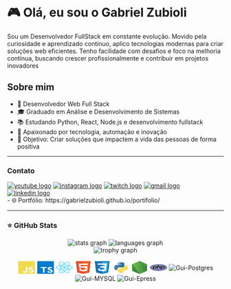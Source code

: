 

<h1 align="left">🎮 Olá, eu sou o Gabriel Zubioli</h1>

<p align="left">
Sou um Desenvolvedor FullStack em constante evolução. Movido pela curiosidade e aprendizado contínuo, aplico tecnologias modernas para criar soluções web eficientes. Tenho facilidade com desafios e foco na melhoria contínua, buscando crescer profissionalmente e contribuir em projetos inovadores<br>
</p>

<h2 align="left">Sobre mim</h2>

- 🔧 Desenvolvedor Web Full Stack
- 🎓 Graduado em Análise e Desenvolvimento de Sistemas
- 📚 Estudando Python, React, Node.js e desenvolvimento fullstack
- 💙 Apaixonado por tecnologia, automação e inovação
- 🎯 Objetivo: Criar soluções que impactem a vida das pessoas de forma positiva

---

### Contato
<div align="left">
  <a href="https://www.youtube.com/@Zubioli." target="_blank">  <img src="https://raw.githubusercontent.com/maurodesouza/profile-readme-generator/master/src/assets/icons/social/youtube/default.svg" width="52" height="40" alt="youtube logo"  /></a>
  <a href="https://www.instagram.com/g_zubioli?igsh=cTg3OWZuZ2M0bXBr" target="_blank"><img src="https://raw.githubusercontent.com/maurodesouza/profile-readme-generator/master/src/assets/icons/social/instagram/default.svg" width="52" height="40" alt="instagram logo"  /></a>
 	<a href="https://www.twitch.tv/gzubioli" target="_blank"> <img src="https://raw.githubusercontent.com/maurodesouza/profile-readme-generator/master/src/assets/icons/social/twitch/default.svg" width="52" height="40" alt="twitch logo"  /></a>
  <a href = "mailto:zubioligabriel@gmail.com"><img src="https://raw.githubusercontent.com/maurodesouza/profile-readme-generator/master/src/assets/icons/social/gmail/default.svg" width="52" height="40" alt="gmail logo"  /></a>
  <a href="https://www.linkedin.com/in/gabriel-zubioli-94671225a/" target="_blank"> <img src="https://raw.githubusercontent.com/maurodesouza/profile-readme-generator/master/src/assets/icons/social/linkedin/default.svg" width="52" height="40" alt="linkedin logo"  /></a>  
</div>
- 🌐 Portfólio: https://gabrielzubioli.github.io/portifolio/

---
<h3 align="left">⭐ GitHub Stats</h3>
<div align="center">
 <img src="https://github-readme-stats.vercel.app/api?username=GabrielZubioli&hide_title=false&hide_rank=false&show_icons=true&include_all_commits=true&count_private=true&disable_animations=false&theme=dracula&locale=en&hide_border=false&order=1" height="150" alt="stats graph"  />
  <img src="https://github-readme-stats.vercel.app/api/top-langs?username=GabrielZubioli&locale=en&hide_title=true&layout=compact&card_width=320&langs_count=8&theme=dracula&hide_border=false&order=2" height="150" alt="languages graph"  />
</div>

<div align="center">
  <img src="https://github-profile-trophy.vercel.app?username=GabrielZubioli&theme=dracula&column=6&row=1&margin-w=0&margin-h=0&no-bg=false&no-frame=false&order=4" height="150" alt="trophy graph"  />
</div>

<div style="display: inline_block" align="center"><br>
  <img align="center" alt="Gz-Js" height="30" width="40" src="https://raw.githubusercontent.com/devicons/devicon/master/icons/javascript/javascript-plain.svg">
  <img align="center" alt="Gz-Ts" height="30" width="40" src="https://raw.githubusercontent.com/devicons/devicon/master/icons/typescript/typescript-plain.svg">
  <img align="center" alt="Gz-React" height="30" width="40" src="https://raw.githubusercontent.com/devicons/devicon/master/icons/react/react-original.svg">
  <img align="center" alt="Gz-HTML" height="30" width="40" src="https://raw.githubusercontent.com/devicons/devicon/master/icons/html5/html5-original.svg">
  <img align="center" alt="Gz-CSS" height="30" width="40" src="https://raw.githubusercontent.com/devicons/devicon/master/icons/css3/css3-original.svg">
  <img align="center" alt="Gz-Python" height="30" width="40" src="https://raw.githubusercontent.com/devicons/devicon/master/icons/python/python-original.svg">
   <img align="center" alt="Gz-Node" height="30" width="40" src="https://raw.githubusercontent.com/devicons/devicon/ca28c779441053191ff11710fe24a9e6c23690d6/icons/nodejs/nodejs-original.svg">
  <img align="center" alt="Gz-PHP" height="30" width="40" src="https://github.com/devicons/devicon/blob/master/icons/php/php-original.svg">
  <img align="center" alt="Gui-Postgres" src="https://img.shields.io/badge/PostgreSQL-316192?style=for-the-badge&logo=postgresql&logoColor=white">
  <img align="center" alt="Gui-MYSQL" src="https://img.shields.io/badge/MySQL-00000F?style=for-the-badge&logo=mysql&logoColor=white">
   <img align="center" alt="Gui-Epress" src="https://img.shields.io/badge/Express.js-404D59?style=for-the-badge">

  
</div>
